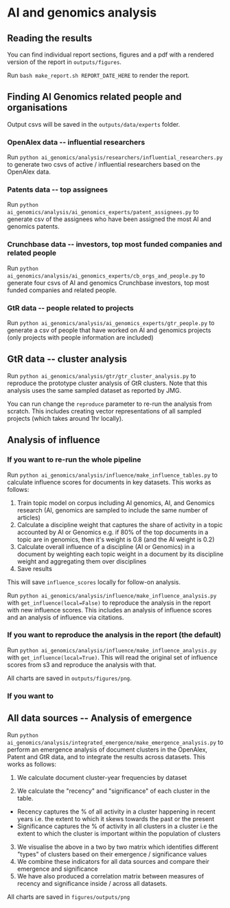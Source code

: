 # AI and genomics analysis

## Reading the results

You can find individual report sections, figures and a pdf with a rendered version of the report in `outputs/figures`.

Run `bash make_report.sh REPORT_DATE_HERE` to render the report.

## Finding AI Genomics related people and organisations

Output csvs will be saved in the `outputs/data/experts` folder.

### OpenAlex data -- influential researchers

Run `python ai_genomics/analysis/researchers/influential_researchers.py` to generate two csvs of active / influential researchers based on the OpenAlex data.

### Patents data -- top assignees

Run `python ai_genomics/analysis/ai_genomics_experts/patent_assignees.py` to generate csv of the assignees who have been assigned the most AI and genomics patents.

### Crunchbase data -- investors, top most funded companies and related people

Run `python ai_genomics/analysis/ai_genomics_experts/cb_orgs_and_people.py` to generate four csvs of AI and genomics Crunchbase investors, top most funded companies and related people.

### GtR data -- people related to projects

Run `python ai_genomics/analysis/ai_genomics_experts/gtr_people.py` to generate a csv of people that have worked on AI and genomics projects (only projects with people information are included)

## GtR data -- cluster analysis

Run `python ai_genomics/analysis/gtr/gtr_cluster_analysis.py` to reproduce the prototype cluster analysis of GtR clusters. Note that this analysis uses the same sampled dataset as reported by JMG.

You can run change the `reproduce` parameter to re-run the analysis from scratch. This includes creating vector representations of all sampled projects (which takes around 1hr locally).

## Analysis of influence

### If you want to re-run the whole pipeline

Run `python ai_genomics/analysis/influence/make_influence_tables.py` to calculate influence scores for documents in key datasets. This works as follows:

1. Train topic model on corpus including AI genomics, AI, and Genomics research (AI, genomics are sampled to include the same number of articles)
2. Calculate a discipline weight that captures the share of activity in a topic accounted by AI or Genomics e.g. if 80% of the top documents in a topic are in genomics, then it's weight is 0.8 (and the AI weight is 0.2)
3. Calculate overall influence of a discipline (AI or Genomics) in a document by weighting each topic weight in a document by its discipline weight and aggregating them over disciplines
4. Save results

This will save `influence_scores` locally for follow-on analysis.

Run `python ai_genomics/analysis/influence/make_influence_analysis.py` with `get_influence(local=False)` to reproduce the analysis in the report with new influence scores. This includes an analysis of influence scores and an analysis of influence via citations.

### If you want to reproduce the analysis in the report (the default)

Run `python ai_genomics/analysis/influence/make_influence_analysis.py` with `get_influence(local=True)`. This will read the original set of influence scores from s3 and reproduce the analysis with that.

All charts are saved in `outputs/figures/png`.

### If you want to

## All data sources -- Analysis of emergence

Run `python ai_genomics/analysis/integrated_emergence/make_emergence_analysis.py` to perform an emergence analysis of document clusters in the OpenAlex, Patent and GtR data, and to integrate the results across datasets. This works as follows:

1. We calculate document cluster-year frequencies by dataset

2. We calculate the "recency" and "significance" of each cluster in the table.

- Recency captures the % of all activity in a cluster happening in recent years i.e. the extent to which it skews towards the past or the present
- Significance captures the % of activity in all clusters in a cluster i.e the extent to which the cluster is important within the population of clusters

3. We visualise the above in a two by two matrix which identifies different "types" of clusters based on their emergence / significance values
4. We combine these indicators for all data sources and compare their emergence and significance
5. We have also produced a correlation matrix between measures of recency and significance inside / across all datasets.

All charts are saved in `figures/outputs/png`
